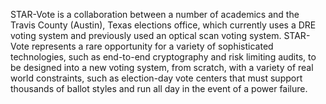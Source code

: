 STAR-Vote is a collaboration between a number of academics and the Travis County (Austin), Texas elections office, which currently uses a DRE voting system and previously used an optical scan voting system. STAR-Vote represents a rare opportunity for a variety of sophisticated technologies, such as end-to-end cryptography and risk limiting audits, to be designed into a new voting system, from scratch, with a variety of real world constraints, such as election-day vote centers that must support thousands of ballot styles and run all day in the event of a power failure.
